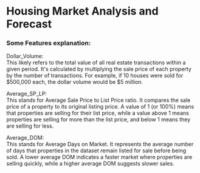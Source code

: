 # Housing Market Analysis and Forecast
### Some Features explanation:
Dollar_Volume:  
This likely refers to the total value of all real estate transactions within a given period. It's calculated by multiplying the sale price of each property by the number of transactions. For example, if 10 houses were sold for $500,000 each, the dollar volume would be $5 million.

Average_SP_LP:  
This stands for Average Sale Price to List Price ratio. It compares the sale price of a property to its original listing price. A value of 1 (or 100%) means that properties are selling for their list price, while a value above 1 means properties are selling for more than the list price, and below 1 means they are selling for less.

Average_DOM:  
This stands for Average Days on Market. It represents the average number of days that properties in the dataset remain listed for sale before being sold. A lower average DOM indicates a faster market where properties are selling quickly, while a higher average DOM suggests slower sales.
